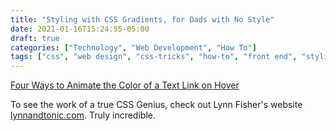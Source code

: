 ```yaml
---
title: "Styling with CSS Gradients, for Dads with No Style"
date: 2021-01-16T15:24:55-05:00
draft: true
categories: ["Technology", "Web Development", "How To"]
tags: ["css", "web design", "css-tricks", "how-to", "front end", "styling", "html", "gradient", "dev tools", "chrome", "firefox"]
---
```


[Four Ways to Animate the Color of a Text Link on Hover](https://css-tricks.com/4-ways-to-animate-the-color-of-a-text-link-on-hover/)

To see the work of a true CSS Genius, check out Lynn Fisher's website [lynnandtonic.com](https://lynnandtonic.com/art/). Truly incredible. 